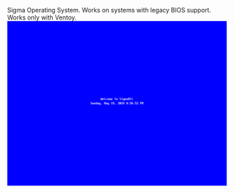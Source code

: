 Sigma Operating System. Works on systems with legacy BIOS support. Works only with Ventoy.
![Link Name](https://github.com/itsha123/SigmaOS/blob/master/Screenshots/VirtualBox_SigmaOS_19_05_2024_20_56_53.png?raw=true)
